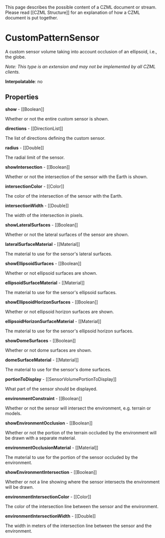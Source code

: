 This page describes the possible content of a CZML document or stream.  Please read [[CZML Structure]] for an explanation of how a CZML document is put together.

# CustomPatternSensor

A custom sensor volume taking into account occlusion of an ellipsoid, i.e., the globe.

_Note: This type is an extension and may not be implemented by all CZML clients._

**Interpolatable**: no

## Properties

**show** - [[Boolean]]

Whether or not the entire custom sensor is shown.


**directions** - [[DirectionList]]

The list of directions defining the custom sensor.


**radius** - [[Double]]

The radial limit of the sensor.


**showIntersection** - [[Boolean]]

Whether or not the intersection of the sensor with the Earth is shown.


**intersectionColor** - [[Color]]

The color of the intersection of the sensor with the Earth.


**intersectionWidth** - [[Double]]

The width of the intersection in pixels.


**showLateralSurfaces** - [[Boolean]]

Whether or not the lateral surfaces of the sensor are shown.


**lateralSurfaceMaterial** - [[Material]]

The material to use for the sensor's lateral surfaces.


**showEllipsoidSurfaces** - [[Boolean]]

Whether or not ellipsoid surfaces are shown.


**ellipsoidSurfaceMaterial** - [[Material]]

The material to use for the sensor's ellipsoid surfaces.


**showEllipsoidHorizonSurfaces** - [[Boolean]]

Whether or not ellipsoid horizon surfaces are shown.


**ellipsoidHorizonSurfaceMaterial** - [[Material]]

The material to use for the sensor's ellipsoid horizon surfaces.


**showDomeSurfaces** - [[Boolean]]

Whether or not dome surfaces are shown.


**domeSurfaceMaterial** - [[Material]]

The material to use for the sensor's dome surfaces.


**portionToDisplay** - [[SensorVolumePortionToDisplay]]

What part of the sensor should be displayed.


**environmentConstraint** - [[Boolean]]

Whether or not the sensor will intersect the environment, e.g. terrain or models.


**showEnvironmentOcclusion** - [[Boolean]]

Whether or not the portion of the terrain occluded by the environment will be drawn with a separate material.


**environmentOcclusionMaterial** - [[Material]]

The material to use for the portion of the sensor occluded by the environment.


**showEnvironmentIntersection** - [[Boolean]]

Whether or not a line showing where the sensor intersects the environment will be drawn.


**environmentIntersectionColor** - [[Color]]

The color of the intersection line between the sensor and the environment.


**environmentIntersectionWidth** - [[Double]]

The width in meters of the intersection line between the sensor and the environment.


